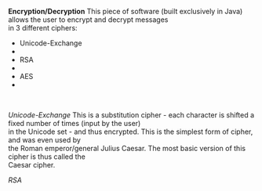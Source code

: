 **Encryption/Decryption**
This piece of software (built exclusively in Java) allows the user to encrypt and decrypt messages
<br>
in 3 different ciphers:
<ul>
    <li>Unicode-Exchange<li>
    <li>RSA<li>
    <li>AES<li>
</ul>
<br>

*Unicode-Exchange*
This is a substitution cipher - each character is shifted a fixed number of times (input by the user)
<br>
in the Unicode set - and thus encrypted. This is the simplest form of cipher, and was even used by 
<br>
the Roman emperor/general Julius Caesar. The most basic version of this cipher is thus called the
<br>
Caesar cipher.

*RSA*